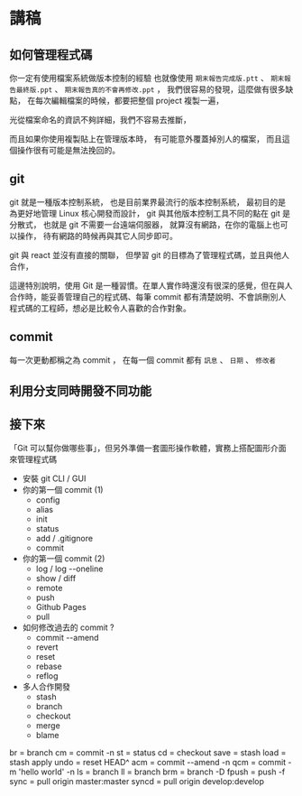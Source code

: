 # 講稿

## 如何管理程式碼

你一定有使用檔案系統做版本控制的經驗
也就像使用 `期末報告完成版.ptt` 、 `期末報告最終版.ppt` 、 `期末報告真的不會再修改.ppt` ，
我們很容易的發現，這麼做有很多缺點，
在每次編輯檔案的時候，都要把整個 project 複製一遍，

光從檔案命名的資訊不夠詳細，我們不容易去推斷，

而且如果你使用複製貼上在管理版本時，
有可能意外覆蓋掉別人的檔案，
而且這個操作很有可能是無法挽回的。

## git

git 就是一種版本控制系統，
也是目前業界最流行的版本控制系統，
最初目的是為更好地管理 Linux 核心開發而設計，
git 與其他版本控制工具不同的點在 git 是分散式，
也就是 git 不需要一台遠端伺服器，
就算沒有網路，在你的電腦上也可以操作，
待有網路的時候再與其它人同步即可。

git 與 react 並沒有直接的關聯，
但學習 git 的目標為了管理程式碼，並且與他人合作，

這邊特別說明，使用 Git 是一種習慣。在單人實作時還沒有很深的感覺，但在與人合作時，能妥善管理自己的程式碼、每筆 commit 都有清楚說明、不會誤刪別人程式碼的工程師，想必是比較令人喜歡的合作對象。

## commit

每一次更動都稱之為 commit ，
在每一個 commit 都有 `訊息` 、 `日期` 、 `修改者`

## 利用分支同時開發不同功能


## 接下來

「Git 可以幫你做哪些事」，但另外準備一套圖形操作軟體，實務上搭配圖形介面來管理程式碼

- 安裝 git CLI / GUI
- 你的第一個 commit (1)
  - config
  - alias
  - init
  - status
  - add / .gitignore
  - commit
- 你的第一個 commit (2)
  - log / log --oneline
  - show / diff
  - remote
  - push
  - Github Pages
  - pull
- 如何修改過去的 commit ?
  - commit --amend
  - revert
  - reset
  - rebase
  - reflog
- 多人合作開發
  - stash
  - branch
  - checkout
  - merge
  - blame

br = branch
cm = commit -n
st = status
cd = checkout
save = stash
load = stash apply
undo = reset HEAD^
acm = commit --amend -n
qcm = commit -m 'hello world' -n
ls = branch
ll = branch
brm = branch -D
fpush = push -f
sync = pull origin master:master
syncd = pull origin develop:develop
